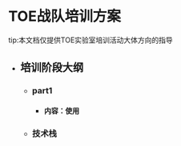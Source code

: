 # TOE战队培训方案
 tip:本文档仅提供TOE实验室培训活动大体方向的指导
 * ## 培训阶段大纲
   * ### part1
     * #### 内容：使用
   * ### 技术栈
     
